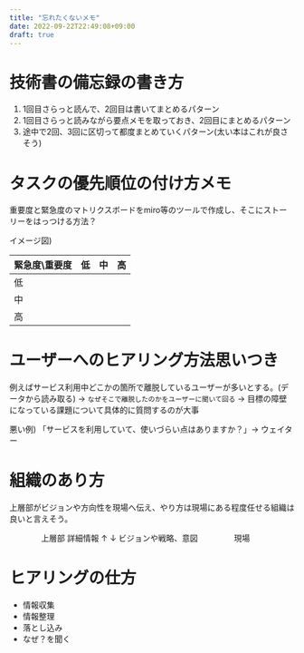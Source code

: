 ```yaml
---
title: "忘れたくないメモ"
date: 2022-09-22T22:49:08+09:00
draft: true
---
```


# 技術書の備忘録の書き方

1. 1回目さらっと読んで、2回目は書いてまとめるパターン
2. 1回目さらっと読みながら要点メモを取っておき、2回目にまとめるパターン
3. 途中で2回、3回に区切って都度まとめていくパターン(太い本はこれが良さそう)

# タスクの優先順位の付け方メモ

重要度と緊急度のマトリクスボードをmiro等のツールで作成し、そこにストーリーをはっつける方法？

イメージ図)

|緊急度\重要度|低|中|高|
|-|-|-|-|
|低||||
|中||||
|高||||

# ユーザーへのヒアリング方法思いつき

例えばサービス利用中どこかの箇所で離脱しているユーザーが多いとする。(データから読み取る)
-> `なぜそこで離脱したのかをユーザーに聞いて回る`
-> 目標の障壁になっている課題について具体的に質問するのが大事

悪い例) 「サービスを利用していて、使いづらい点はありますか？」-> ウェイター

# 組織のあり方

上層部がビジョンや方向性を現場へ伝え、やり方は現場にある程度任せる組織は良いと言えそう。

　　　　上層部
詳細情報 ↑ ↓ ビジョンや戦略、意図
　　　　 現場

# ヒアリングの仕方

- 情報収集
- 情報整理
- 落とし込み
- なぜ？を聞く